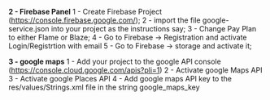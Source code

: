 





**2 - Firebase Panel**
1 - Create Firebase Project (https://console.firebase.google.com/);
2 - import the file google-service.json into your project as the instructions say;
3 - Change Pay Plan to either Flame or Blaze;
4 - Go to Firebase -> Registration and activate Login/Registrtion with email
5 - Go to Firebase -> storage and activate it;

**3 - google maps**
1 - Add your project to the google API console (https://console.cloud.google.com/apis?pli=1)
2 - Activate google Maps API
3 - Activate google Places API
4 - Add google maps API key to the res/values/Strings.xml file in the string google_maps_key


